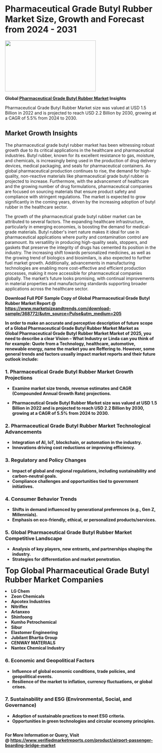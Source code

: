 <H1>Pharmaceutical Grade Butyl Rubber Market Size, Growth and Forecast from 2024 - 2031</H1><img class="aligncenter size-medium wp-image-584254" src="https://thirdeyenews.in/wp-content/uploads/2024/09/Global-Market-Research-300x168.jpeg" alt="" width="300" height="168" /><p><strong>Global&nbsp;<a href="https://www.marketsizeandtrends.com/download-sample/368772/&amp;utm_source=Pulse&amp;utm_medium=205">Pharmaceutical Grade Butyl Rubber Market</a> Insights</strong></p><p>Pharmaceutical Grade Butyl Rubber Market size was valued at USD 1.5 Billion in 2022 and is projected to reach USD 2.2 Billion by 2030, growing at a CAGR of 5.5% from 2024 to 2030.</p><p><h2>Market Growth Insights</h2> <p>The pharmaceutical grade butyl rubber market has been witnessing robust growth due to its critical applications in the healthcare and pharmaceutical industries. Butyl rubber, known for its excellent resistance to gas, moisture, and chemicals, is increasingly being used in the production of drug delivery devices, medical packaging, and seals for pharmaceutical containers. As global pharmaceutical production continues to rise, the demand for high-quality, non-reactive materials like pharmaceutical grade butyl rubber is projected to increase. Furthermore, with the advancement of healthcare and the growing number of drug formulations, pharmaceutical companies are focused on sourcing materials that ensure product safety and compliance with stringent regulations. The market is expected to grow significantly in the coming years, driven by the increasing adoption of butyl rubber in the healthcare sector.</p> <p><strong></strong></p> <p>The growth of the pharmaceutical grade butyl rubber market can be attributed to several factors. The expanding healthcare infrastructure, particularly in emerging economies, is boosting the demand for medical-grade materials. Butyl rubber's inert nature makes it ideal for use in pharmaceutical applications where purity and contamination control are paramount. Its versatility in producing high-quality seals, stoppers, and gaskets that preserve the integrity of drugs has cemented its position in the industry. The increasing shift towards personalized medicines, as well as the growing trend of biologics and biosimilars, is also expected to further fuel market growth. Additionally, advancements in manufacturing technologies are enabling more cost-effective and efficient production processes, making it more accessible for pharmaceutical companies globally. The market’s future looks promising, with continual improvements in material properties and manufacturing standards supporting broader applications across the healthcare sector.</p> <p><strong></p><p><span class=""><strong>Download Full PDF Sample Copy of Global Pharmaceutical Grade Butyl Rubber Market Report</strong> @ <a href="https://www.marketsizeandtrends.com/download-sample/368772/&amp;utm_source=Pulse&amp;utm_medium=205" target="_blank">https://www.marketsizeandtrends.com/download-sample/368772/&amp;utm_source=Pulse&amp;utm_medium=205</a></span></p><p>In order to make an accurate and perceptive description of future scope of a Global&nbsp;Pharmaceutical Grade Butyl Rubber Market Market as Global&nbsp;Pharmaceutical Grade Butyl Rubber Market Market of 2025, you need to describe a clear Vision &ndash; What Industry or Linda can you think of for example: Quote from a Technology, healthcare, automotive, renewable energy, name the market you are Reffering to. However, some general trends and factors usually impact market reports and their future outlook include:</p><h3>1.&nbsp;<strong>Pharmaceutical Grade Butyl Rubber Market Growth Projections</strong></h3><ul><li>Examine market size trends, revenue estimates and CAGR (Compounded Annual Growth Rate) projections.</li><li><p>Pharmaceutical Grade Butyl Rubber Market size was valued at USD 1.5 Billion in 2022 and is projected to reach USD 2.2 Billion by 2030, growing at a CAGR of 5.5% from 2024 to 2030.</p></li></ul><h3>2.&nbsp;<strong>Pharmaceutical Grade Butyl Rubber Market Technological Advancements</strong></h3><ul><li>Integration of AI, IoT, blockchain, or automation in the industry.</li><li>Innovations driving cost reductions or improving efficiency.</li></ul><h3>3.&nbsp;<strong>Regulatory and Policy Changes</strong></h3><ul><li>Impact of global and regional regulations, including sustainability and carbon-neutral goals.</li><li>Compliance challenges and opportunities tied to government initiatives.</li></ul><h3>4.&nbsp;<strong>Consumer Behavior Trends</strong></h3><ul><li>Shifts in demand influenced by generational preferences (e.g., Gen Z, Millennials).</li><li>Emphasis on eco-friendly, ethical, or personalized products/services.</li></ul><h3>5.&nbsp;<strong>Global Pharmaceutical Grade Butyl Rubber Market Competitive Landscape</strong></h3><ul><li>Analysis of key players, new entrants, and partnerships shaping the industry.</li><li>Strategies for differentiation and market penetration.</li></ul><p data-pm-slice="1 1 []"><span style="color: inherit; font-family: inherit; font-size: 25px;">Top Global Pharmaceutical Grade Butyl Rubber Market Companies</span></p><div class="" data-test-id=""><p><li>LG Chem</li><li> Zeon Chemicals</li><li> Apcotex Industries</li><li> Nitriflex</li><li> Arlanxeo</li><li> Shinfoong</li><li> Kumho Petrochemical</li><li> Sibur</li><li> Elastomer Engineering</li><li> Jubilant Bhartia Group</li><li> CENWAY MATERIALS</li><li> Nantex Chemical Industry</li></p></div><h3>6.&nbsp;<strong>Economic and Geopolitical Factors</strong></h3><ul><li>Influence of global economic conditions, trade policies, and geopolitical events.</li><li>Resilience of the market to inflation, currency fluctuations, or global crises.</li></ul><h3>7.&nbsp;<strong>Sustainability and ESG (Environmental, Social, and Governance)</strong></h3><ul><li>Adoption of sustainable practices to meet ESG criteria.</li><li>Opportunities in green technologies and circular economy principles.</li></ul><h2><strong style="font-size: 14px;">For More Information or Query, Visit @&nbsp;</strong><a style="background-color: #ffffff; font-size: 14px;" href="https://www.marketsizeandtrends.com/report/pharmaceutical-grade-butyl-rubber-market/" target="_blank">https://www.verifiedmarketreports.com/product/airport-passenger-boarding-bridge-market</a></h2>
